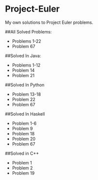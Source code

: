 # Project-Euler
My own solutions to Project Euler problems. 

##All Solved Problems:
- Problems 1-22
- Problem 67
 
##Solved In Java:
 - Problems 1-12
 - Problem 14
 - Problem 21

##Solved In Python
 - Problem 13-18
 - Problem 22
 - Problem 67

##Solved In Haskell
 - Problem 1-6
 - Problem 9
 - Problem 18
 - Problem 20
 - Problem 67
 
##Solved in C++
 - Problem 1
 - Problem 2
 - Problem 19
